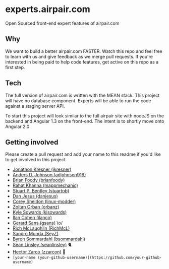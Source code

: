# experts.airpair.com

Open Sourced front-end expert features of airpair.com

## Why

We want to build a better airpair.com FASTER. Watch this repo and feel free to learn with us and give feedback as we merge pull requests. If you're interested in being paid to help code features, get active on this repo as a first step.

## Tech

The full version of airpair.com is written with the MEAN stack. This project will have no database component. Experts will be able to run the code against a staging server API.

To start this project will look similar to the full airpair site with nodeJS on the backend and Angular 1.3 on the front-end. The intent is to shortly move onto Angular 2.0

## Getting involved

Please create a pull request and add your name to this readme if you'd like to get involved in this project

- [Jonathon Kresner (jkresner)](https://github.com/jkresner)
- [Anders D. Johnson (adjohnson916)](https://github.com/adjohnson916)
- [Brian Foody (brianfoody)](https://github.com/brianfoody)
- [Rahat Khanna (mappmechanic)](https://github.com/mappmechanic)
- [Stuart P. Bentley (stuartpb)](https://github.com/stuartpb)
- [Dan Jesus (danjesus)](https://github.com/danjesus)
- [Corey Sheldon (linux-modder)](https://github.com/linux-modder)
- [Zoltan Orban (orbanz)](https://github.com/orbanz)
- [Kyle Sowards (kjsowards)](https://github.com/kjsowards)
- [Ilan Cohen (ilanco)](https://github.com/ilanco)
- [Gerard Sans (gsans)](https://github.com/gsans) \o/
- [Rich McLaughlin (RichMcL)](https://github.com/RichMcL)
- [Sandro Munda (SeyZ)](https://github.com/SeyZ)
- [Byron Sommardahl (bsommardahl)](https://github.com/bsommardahl)
- [Sean Linsley (seanlinsley)](https://github.com/seanlinsley) :cat2:
- [Hector Zarco (zzarcon)](https://github.com/zzarcon) :dancers: 
- `[your-name (your-github-username)](https://github.com/your-github-username)`
